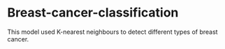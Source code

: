 # Breast-cancer-classification
This model used K-nearest neighbours to detect different types of breast cancer.
